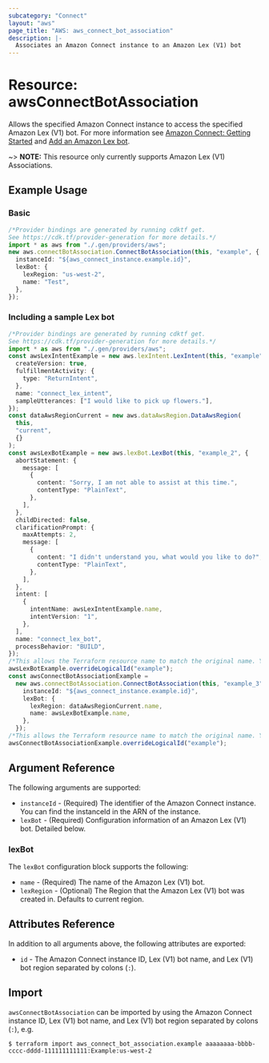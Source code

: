 ```yaml
---
subcategory: "Connect"
layout: "aws"
page_title: "AWS: aws_connect_bot_association"
description: |-
  Associates an Amazon Connect instance to an Amazon Lex (V1) bot
---
```


# Resource: awsConnectBotAssociation

Allows the specified Amazon Connect instance to access the specified Amazon Lex (V1) bot. For more information see
[Amazon Connect: Getting Started](https://docs.aws.amazon.com/connect/latest/adminguide/amazon-connect-get-started.html) and [Add an Amazon Lex bot](https://docs.aws.amazon.com/connect/latest/adminguide/amazon-lex.html).

\~> **NOTE:** This resource only currently supports Amazon Lex (V1) Associations.

## Example Usage

### Basic

```typescript
/*Provider bindings are generated by running cdktf get.
See https://cdk.tf/provider-generation for more details.*/
import * as aws from "./.gen/providers/aws";
new aws.connectBotAssociation.ConnectBotAssociation(this, "example", {
  instanceId: "${aws_connect_instance.example.id}",
  lexBot: {
    lexRegion: "us-west-2",
    name: "Test",
  },
});

```

### Including a sample Lex bot

```typescript
/*Provider bindings are generated by running cdktf get.
See https://cdk.tf/provider-generation for more details.*/
import * as aws from "./.gen/providers/aws";
const awsLexIntentExample = new aws.lexIntent.LexIntent(this, "example", {
  createVersion: true,
  fulfillmentActivity: {
    type: "ReturnIntent",
  },
  name: "connect_lex_intent",
  sampleUtterances: ["I would like to pick up flowers."],
});
const dataAwsRegionCurrent = new aws.dataAwsRegion.DataAwsRegion(
  this,
  "current",
  {}
);
const awsLexBotExample = new aws.lexBot.LexBot(this, "example_2", {
  abortStatement: {
    message: [
      {
        content: "Sorry, I am not able to assist at this time.",
        contentType: "PlainText",
      },
    ],
  },
  childDirected: false,
  clarificationPrompt: {
    maxAttempts: 2,
    message: [
      {
        content: "I didn't understand you, what would you like to do?",
        contentType: "PlainText",
      },
    ],
  },
  intent: [
    {
      intentName: awsLexIntentExample.name,
      intentVersion: "1",
    },
  ],
  name: "connect_lex_bot",
  processBehavior: "BUILD",
});
/*This allows the Terraform resource name to match the original name. You can remove the call if you don't need them to match.*/
awsLexBotExample.overrideLogicalId("example");
const awsConnectBotAssociationExample =
  new aws.connectBotAssociation.ConnectBotAssociation(this, "example_3", {
    instanceId: "${aws_connect_instance.example.id}",
    lexBot: {
      lexRegion: dataAwsRegionCurrent.name,
      name: awsLexBotExample.name,
    },
  });
/*This allows the Terraform resource name to match the original name. You can remove the call if you don't need them to match.*/
awsConnectBotAssociationExample.overrideLogicalId("example");

```

## Argument Reference

The following arguments are supported:

* `instanceId` - (Required) The identifier of the Amazon Connect instance. You can find the instanceId in the ARN of the instance.
* `lexBot` - (Required) Configuration information of an Amazon Lex (V1) bot. Detailed below.

### lexBot

The `lexBot` configuration block supports the following:

* `name` - (Required) The name of the Amazon Lex (V1) bot.
* `lexRegion` - (Optional) The Region that the Amazon Lex (V1) bot was created in. Defaults to current region.

## Attributes Reference

In addition to all arguments above, the following attributes are exported:

* `id` - The Amazon Connect instance ID, Lex (V1) bot name, and Lex (V1) bot region separated by colons (`:`).

## Import

`awsConnectBotAssociation` can be imported by using the Amazon Connect instance ID, Lex (V1) bot name, and Lex (V1) bot region separated by colons (`:`), e.g.

```console
$ terraform import aws_connect_bot_association.example aaaaaaaa-bbbb-cccc-dddd-111111111111:Example:us-west-2
```
